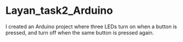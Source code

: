# Layan_task2_Arduino
I created an Arduino project where three LEDs turn on when a button is pressed, and turn off when the same button is pressed again.

